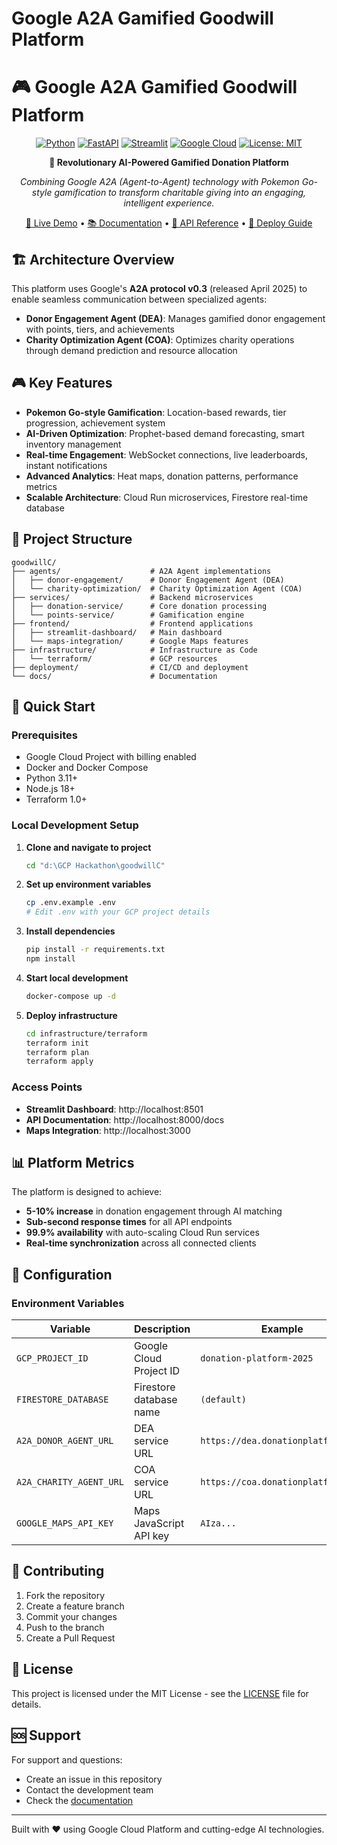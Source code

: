 # Google A2A Gamified Goodwill Platform

# 🎮 Google A2A Gamified Goodwill Platform

<div align="center">

[![Python](https://img.shields.io/badge/Python-3.13-blue?logo=python)](https://python.org)
[![FastAPI](https://img.shields.io/badge/FastAPI-0.117-green?logo=fastapi)](https://fastapi.tiangolo.com)
[![Streamlit](https://img.shields.io/badge/Streamlit-1.50-red?logo=streamlit)](https://streamlit.io)
[![Google Cloud](https://img.shields.io/badge/Google%20Cloud-Platform-blue?logo=googlecloud)](https://cloud.google.com)
[![License: MIT](https://img.shields.io/badge/License-MIT-yellow.svg)](LICENSE)

**🚀 Revolutionary AI-Powered Gamified Donation Platform**

*Combining Google A2A (Agent-to-Agent) technology with Pokemon Go-style gamification to transform charitable giving into an engaging, intelligent experience.*

[🎯 Live Demo](https://goodwill-platform.app) • [📚 Documentation](./docs/) • [🔧 API Reference](./docs/API_REFERENCE.md) • [🚀 Deploy Guide](./docs/DEPLOYMENT_GUIDE.md)

</div>

## 🏗️ Architecture Overview

This platform uses Google's **A2A protocol v0.3** (released April 2025) to enable seamless communication between specialized agents:

- **Donor Engagement Agent (DEA)**: Manages gamified donor engagement with points, tiers, and achievements
- **Charity Optimization Agent (COA)**: Optimizes charity operations through demand prediction and resource allocation

## 🎮 Key Features

- **Pokemon Go-style Gamification**: Location-based rewards, tier progression, achievement system
- **AI-Driven Optimization**: Prophet-based demand forecasting, smart inventory management
- **Real-time Engagement**: WebSocket connections, live leaderboards, instant notifications
- **Advanced Analytics**: Heat maps, donation patterns, performance metrics
- **Scalable Architecture**: Cloud Run microservices, Firestore real-time database

## 📁 Project Structure

```
goodwillC/
├── agents/                    # A2A Agent implementations
│   ├── donor-engagement/      # Donor Engagement Agent (DEA)
│   └── charity-optimization/  # Charity Optimization Agent (COA)
├── services/                  # Backend microservices
│   ├── donation-service/      # Core donation processing
│   └── points-service/        # Gamification engine
├── frontend/                  # Frontend applications
│   ├── streamlit-dashboard/   # Main dashboard
│   └── maps-integration/      # Google Maps features
├── infrastructure/            # Infrastructure as Code
│   └── terraform/             # GCP resources
├── deployment/                # CI/CD and deployment
└── docs/                      # Documentation
```

## 🚀 Quick Start

### Prerequisites

- Google Cloud Project with billing enabled
- Docker and Docker Compose
- Python 3.11+
- Node.js 18+
- Terraform 1.0+

### Local Development Setup

1. **Clone and navigate to project**
   ```bash
   cd "d:\GCP Hackathon\goodwillC"
   ```

2. **Set up environment variables**
   ```bash
   cp .env.example .env
   # Edit .env with your GCP project details
   ```

3. **Install dependencies**
   ```bash
   pip install -r requirements.txt
   npm install
   ```

4. **Start local development**
   ```bash
   docker-compose up -d
   ```

5. **Deploy infrastructure**
   ```bash
   cd infrastructure/terraform
   terraform init
   terraform plan
   terraform apply
   ```

### Access Points

- **Streamlit Dashboard**: http://localhost:8501
- **API Documentation**: http://localhost:8000/docs
- **Maps Integration**: http://localhost:3000

## 📊 Platform Metrics

The platform is designed to achieve:
- **5-10% increase** in donation engagement through AI matching
- **Sub-second response times** for all API endpoints
- **99.9% availability** with auto-scaling Cloud Run services
- **Real-time synchronization** across all connected clients

## 🔧 Configuration

### Environment Variables

| Variable | Description | Example |
|----------|-------------|---------|
| `GCP_PROJECT_ID` | Google Cloud Project ID | `donation-platform-2025` |
| `FIRESTORE_DATABASE` | Firestore database name | `(default)` |
| `A2A_DONOR_AGENT_URL` | DEA service URL | `https://dea.donationplatform.com` |
| `A2A_CHARITY_AGENT_URL` | COA service URL | `https://coa.donationplatform.com` |
| `GOOGLE_MAPS_API_KEY` | Maps JavaScript API key | `AIza...` |

## 🤝 Contributing

1. Fork the repository
2. Create a feature branch
3. Commit your changes
4. Push to the branch
5. Create a Pull Request

## 📄 License

This project is licensed under the MIT License - see the [LICENSE](LICENSE) file for details.

## 🆘 Support

For support and questions:
- Create an issue in this repository
- Contact the development team
- Check the [documentation](docs/)

---

Built with ❤️ using Google Cloud Platform and cutting-edge AI technologies.